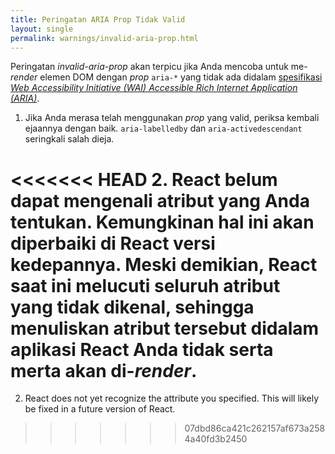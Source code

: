 ```yaml
---
title: Peringatan ARIA Prop Tidak Valid
layout: single
permalink: warnings/invalid-aria-prop.html
---
```


Peringatan _invalid-aria-prop_ akan terpicu jika Anda mencoba untuk me-_render_ elemen DOM dengan _prop_ `aria-*` yang tidak ada didalam [spesifikasi _Web Accessibility Initiative (WAI) Accessible Rich Internet Application (ARIA)_](https://www.w3.org/TR/wai-aria-1.1/#states_and_properties).

1. Jika Anda merasa telah menggunakan _prop_ yang valid, periksa kembali ejaannya dengan baik. `aria-labelledby` dan `aria-activedescendant` seringkali salah dieja.

<<<<<<< HEAD
2. React belum dapat mengenali atribut yang Anda tentukan. Kemungkinan hal ini akan diperbaiki di React versi kedepannya. Meski demikian, React saat ini melucuti seluruh atribut yang tidak dikenal, sehingga menuliskan atribut tersebut didalam aplikasi React Anda tidak serta merta akan di-_render_.
=======
2. React does not yet recognize the attribute you specified. This will likely be fixed in a future version of React.
>>>>>>> 07dbd86ca421c262157af673a2584a40fd3b2450
